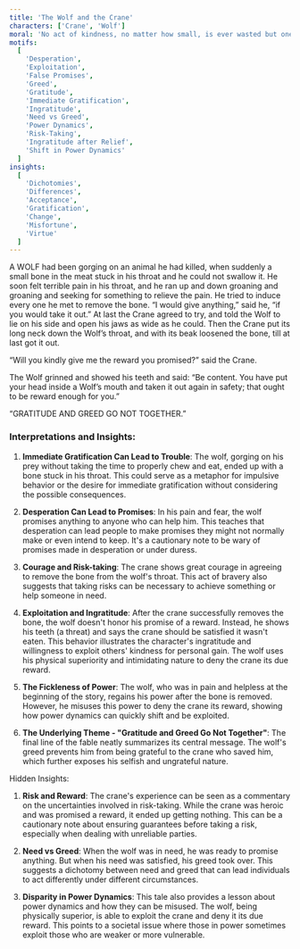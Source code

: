 ```yaml
---
title: 'The Wolf and the Crane'
characters: ['Crane', 'Wolf']
moral: 'No act of kindness, no matter how small, is ever wasted but one should be cautious of who the benefactor is.'
motifs:
  [
    'Desperation',
    'Exploitation',
    'False Promises',
    'Greed',
    'Gratitude',
    'Immediate Gratification',
    'Ingratitude',
    'Need vs Greed',
    'Power Dynamics',
    'Risk-Taking',
    'Ingratitude after Relief',
    'Shift in Power Dynamics'
  ]
insights:
  [
    'Dichotomies',
    'Differences',
    'Acceptance',
    'Gratification',
    'Change',
    'Misfortune',
    'Virtue'
  ]
---
```


A WOLF had been gorging on an animal he had killed, when suddenly a small bone in the meat stuck in his throat and he could not swallow it. He soon felt terrible pain in his throat, and he ran up and down groaning and groaning and seeking for something to relieve the pain. He tried to induce every one he met to remove the bone. “I would give anything,” said he, “if you would take it out.” At last the Crane agreed to try, and told the Wolf to lie on his side and open his jaws as wide as he could. Then the Crane put its long neck down the Wolf’s throat, and with its beak loosened the bone, till at last got it out.

“Will you kindly give me the reward you promised?” said the Crane.

The Wolf grinned and showed his teeth and said: “Be content. You have put your head inside a Wolf’s mouth and taken it out again in safety; that ought to be reward enough for you.”

“GRATITUDE AND GREED GO NOT TOGETHER.”

### Interpretations and Insights:

1. **Immediate Gratification Can Lead to Trouble**: The wolf, gorging on his prey without taking the time to properly chew and eat, ended up with a bone stuck in his throat. This could serve as a metaphor for impulsive behavior or the desire for immediate gratification without considering the possible consequences.

2. **Desperation Can Lead to Promises**: In his pain and fear, the wolf promises anything to anyone who can help him. This teaches that desperation can lead people to make promises they might not normally make or even intend to keep. It's a cautionary note to be wary of promises made in desperation or under duress.

3. **Courage and Risk-taking**: The crane shows great courage in agreeing to remove the bone from the wolf's throat. This act of bravery also suggests that taking risks can be necessary to achieve something or help someone in need.

4. **Exploitation and Ingratitude**: After the crane successfully removes the bone, the wolf doesn't honor his promise of a reward. Instead, he shows his teeth (a threat) and says the crane should be satisfied it wasn't eaten. This behavior illustrates the character's ingratitude and willingness to exploit others' kindness for personal gain. The wolf uses his physical superiority and intimidating nature to deny the crane its due reward.

5. **The Fickleness of Power**: The wolf, who was in pain and helpless at the beginning of the story, regains his power after the bone is removed. However, he misuses this power to deny the crane its reward, showing how power dynamics can quickly shift and be exploited.

6. **The Underlying Theme - "Gratitude and Greed Go Not Together"**: The final line of the fable neatly summarizes its central message. The wolf's greed prevents him from being grateful to the crane who saved him, which further exposes his selfish and ungrateful nature.

Hidden Insights:

1. **Risk and Reward**: The crane's experience can be seen as a commentary on the uncertainties involved in risk-taking. While the crane was heroic and was promised a reward, it ended up getting nothing. This can be a cautionary note about ensuring guarantees before taking a risk, especially when dealing with unreliable parties.

2. **Need vs Greed**: When the wolf was in need, he was ready to promise anything. But when his need was satisfied, his greed took over. This suggests a dichotomy between need and greed that can lead individuals to act differently under different circumstances.

3. **Disparity in Power Dynamics**: This tale also provides a lesson about power dynamics and how they can be misused. The wolf, being physically superior, is able to exploit the crane and deny it its due reward. This points to a societal issue where those in power sometimes exploit those who are weaker or more vulnerable.
